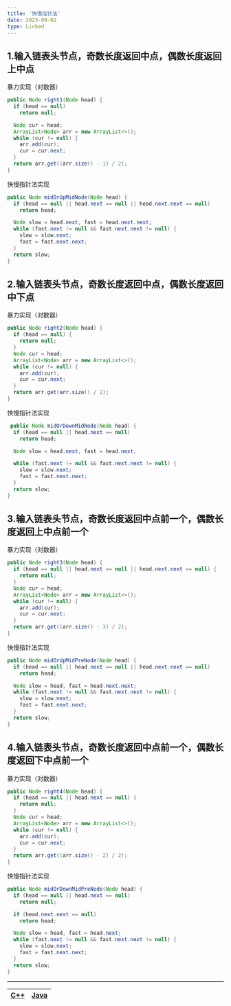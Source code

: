 ```yaml
---
title: '快慢指针法'
date: 2023-09-02
type: Linked
---
```


## 1.输入链表头节点，奇数长度返回中点，偶数长度返回上中点

暴力实现（对数器）

```java
public Node right1(Node head) {
  if (head == null)
    return null;

  Node cur = head;
  ArrayList<Node> arr = new ArrayList<>();
  while (cur != null) {
    arr.add(cur);
    cur = cur.next;
  }
  return arr.get((arr.size() - 1) / 2);
}
```

快慢指针法实现

```java
public Node midOrUpMidNode(Node head) {
  if (head == null || head.next == null || head.next.next == null)
    return head;

  Node slow = head.next, fast = head.next.next;
  while (fast.next != null && fast.next.next != null) {
    slow = slow.next;
    fast = fast.next.next;
  }
  return slow;
}

```

## 2.输入链表头节点，奇数长度返回中点，偶数长度返回中下点

暴力实现（对数器）

```java
public Node right2(Node head) {
  if (head == null) {
    return null;
  }
  Node cur = head;
  ArrayList<Node> arr = new ArrayList<>();
  while (cur != null) {
    arr.add(cur);
    cur = cur.next;
  }
  return arr.get(arr.size() / 2);
}
```

快慢指针法实现

```java
 public Node midOrDownMidNode(Node head) {
  if (head == null || head.next == null)
    return head;

  Node slow = head.next, fast = head.next;

  while (fast.next != null && fast.next.next != null) {
    slow = slow.next;
    fast = fast.next.next;
  }
  return slow;
}
```

## 3.输入链表头节点，奇数长度返回中点前一个，偶数长度返回上中点前一个

暴力实现（对数器）

```java
public Node right3(Node head) {
  if (head == null || head.next == null || head.next.next == null) {
    return null;
  }
  Node cur = head;
  ArrayList<Node> arr = new ArrayList<>();
  while (cur != null) {
    arr.add(cur);
    cur = cur.next;
  }
  return arr.get((arr.size() - 3) / 2);
}

```

快慢指针法实现

```java
public Node midOrUpMidPreNode(Node head) {
  if (head == null || head.next == null || head.next.next == null)
    return head;

  Node slow = head, fast = head.next.next;
  while (fast.next != null && fast.next.next != null) {
    slow = slow.next;
    fast = fast.next.next;
  }
  return slow;
}
```

## 4.输入链表头节点，奇数长度返回中点前一个，偶数长度返回下中点前一个

暴力实现（对数器）

```java
public Node right4(Node head) {
  if (head == null || head.next == null) {
    return null;
  }
  Node cur = head;
  ArrayList<Node> arr = new ArrayList<>();
  while (cur != null) {
    arr.add(cur);
    cur = cur.next;
  }
  return arr.get((arr.size() - 2) / 2);
}
```

快慢指针法实现

```java
public Node midOrDownMidPreNode(Node head) {
  if (head == null || head.next == null)
    return null;

  if (head.next.next == null)
    return head;

  Node slow = head, fast = head.next;
  while (fast.next != null && fast.next.next != null) {
    slow = slow.next;
    fast = fast.next.next;
  }
  return slow;
}
```

<hr/>

| [C++](https://github.com/ZhengKe996/DS/blob/main/src/linked/linkedlist_mid.cpp) | [Java](https://github.com/ZhengKe996/DS/blob/main/src/linked/linkedlist_mid.java) |
| :-----------------------------------------------------------------------------: | :-------------------------------------------------------------------------------: |
